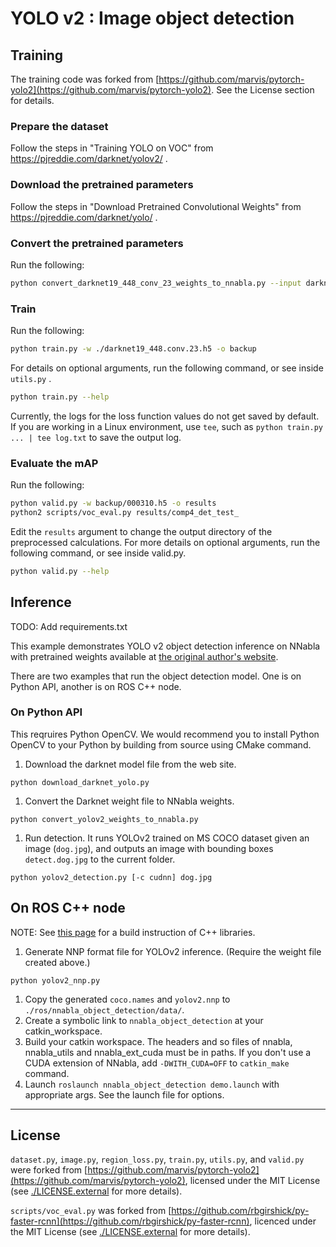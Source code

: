 # YOLO v2 : Image object detection

## Training
The training code was forked from [https://github.com/marvis/pytorch-yolo2](https://github.com/marvis/pytorch-yolo2). See the License section for details.

### Prepare the dataset
Follow the steps in "Training YOLO on VOC" from https://pjreddie.com/darknet/yolov2/ .

### Download the pretrained parameters
Follow the steps in "Download Pretrained Convolutional Weights" from https://pjreddie.com/darknet/yolo/ .

### Convert the pretrained parameters
Run the following:

```bash
python convert_darknet19_448_conv_23_weights_to_nnabla.py --input darknet19_448.conv.23
```

### Train
Run the following:

```bash
python train.py -w ./darknet19_448.conv.23.h5 -o backup
```

For details on optional arguments, run the following command, or see inside `utils.py` .

```bash
python train.py --help
```

Currently, the logs for the loss function values do not get saved by default. If you are working in a Linux environment, use `tee`, such as `python train.py ... | tee log.txt` to save the output log.

### Evaluate the mAP
Run the following:

```bash
python valid.py -w backup/000310.h5 -o results
python2 scripts/voc_eval.py results/comp4_det_test_
```

Edit the `results` argument to change the output directory of the preprocessed calculations. For more details on optional arguments, run the following command, or see inside valid.py.

```bash
python valid.py --help
```


## Inference

TODO: Add requirements.txt

This example demonstrates YOLO v2 object detection inference on NNabla with pretrained weights available at [the original author's website](https://pjreddie.com/darknet/yolo/).

There are two examples that run the object detection model. One is on Python API, another is on ROS C++ node.

### On Python API

This reqruires Python OpenCV. We would recommend you to install Python OpenCV to your Python by building from source using CMake command.

1. Download the darknet model file from the web site.
```
python download_darknet_yolo.py
```

1. Convert the Darknet weight file to NNabla weights.
```
python convert_yolov2_weights_to_nnabla.py
```

1. Run detection. It runs YOLOv2 trained on MS COCO dataset given an image (`dog.jpg`), and outputs an image with bounding boxes `detect.dog.jpg` to the current folder.
```
python yolov2_detection.py [-c cudnn] dog.jpg
```

## On ROS C++ node

NOTE: See [this page](https://github.com/sony/nnabla/tree/master/doc/build/README.md) for a build instruction of C++ libraries.

1. Generate NNP format file for YOLOv2 inference. (Require the weight file created above.)
```shell
python yolov2_nnp.py
```
1. Copy the generated `coco.names` and `yolov2.nnp` to `./ros/nnabla_object_detection/data/`.
1. Create a symbolic link to `nnabla_object_detection` at your catkin_workspace.
1. Build your catkin workspace. The headers and so files of nnabla, nnabla_utils and nnabla_ext_cuda must be in paths. If you don't use a CUDA extension of NNabla, add `-DWITH_CUDA=OFF` to `catkin_make` command.
1. Launch `roslaunch nnabla_object_detection demo.launch` with appropriate args. See the launch file for options.

---
## License
`dataset.py`, `image.py`, `region_loss.py`, `train.py`, `utils.py`, and `valid.py` were forked from  [https://github.com/marvis/pytorch-yolo2](https://github.com/marvis/pytorch-yolo2), licensed under the MIT License (see [./LICENSE.external](./LICENSE.external) for more details).

`scripts/voc_eval.py` was forked from [https://github.com/rbgirshick/py-faster-rcnn](https://github.com/rbgirshick/py-faster-rcnn), licenced under the MIT License (see [./LICENSE.external](./LICENSE.external) for more details).